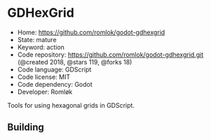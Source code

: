 # GDHexGrid

- Home: https://github.com/romlok/godot-gdhexgrid
- State: mature
- Keyword: action
- Code repository: https://github.com/romlok/godot-gdhexgrid.git (@created 2018, @stars 119, @forks 18)
- Code language: GDScript
- Code license: MIT
- Code dependency: Godot
- Developer: Romløk

Tools for using hexagonal grids in GDScript.

## Building
